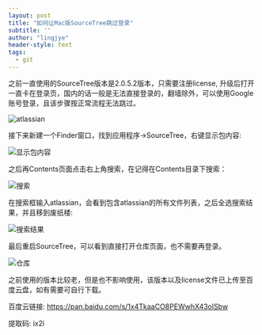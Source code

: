 ```yaml
---
layout: post
title: "如何让Mac版SourceTree跳过登录"
subtitle: ''
author: "lingjye"
header-style: text
tags:
  - git
---
```


之前一直使用的SourceTree版本是2.0.5.2版本，只需要注册license, 升级后打开一直卡在登录页，国内的话一般是无法直接登录的，翻墙除外，可以使用Google账号登录，且该步骤按正常流程无法跳过。

![atlassian](https://raw.githubusercontent.com/lingjye/lingjye.github.io/master/img/sourcetree/atlassian.png)

接下来新建一个Finder窗口，找到应用程序->SourceTree，右键显示包内容:

![显示包内容](https://raw.githubusercontent.com/lingjye/lingjye.github.io/master/img/sourcetree/show_content.png)

之后再Contents页面点击右上角搜索，在记得在Contents目录下搜索：

![搜索](https://raw.githubusercontent.com/lingjye/lingjye.github.io/master/img/sourcetree/search_0.png)

在搜索框输入atlassian，会看到包含atlassian的所有文件列表，之后全选搜索结果，并且移到废纸楼:

![搜索结果](https://raw.githubusercontent.com/lingjye/lingjye.github.io/master/img/sourcetree/search.png)

最后重启SourceTree，可以看到直接打开仓库页面，也不需要再登录。

![仓库](https://raw.githubusercontent.com/lingjye/lingjye.github.io/master/img/sourcetree/menu.png)


之前使用的版本比较老，但是也不影响使用，该版本以及license文件已上传至百度云盘，如有需要可自行下载。

百度云链接: https://pan.baidu.com/s/1x4TkaaCO8PEWwhX43olSbw 

提取码: ix2i